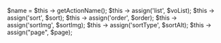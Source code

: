 $name = $this -> getActionName();
				$this -> assign('list', $voList);
				$this -> assign('sort', $sort);
				$this -> assign('order', $order);
				$this -> assign('sortImg', $sortImg);
				$this -> assign('sortType', $sortAlt);
				$this -> assign("page", $page);
